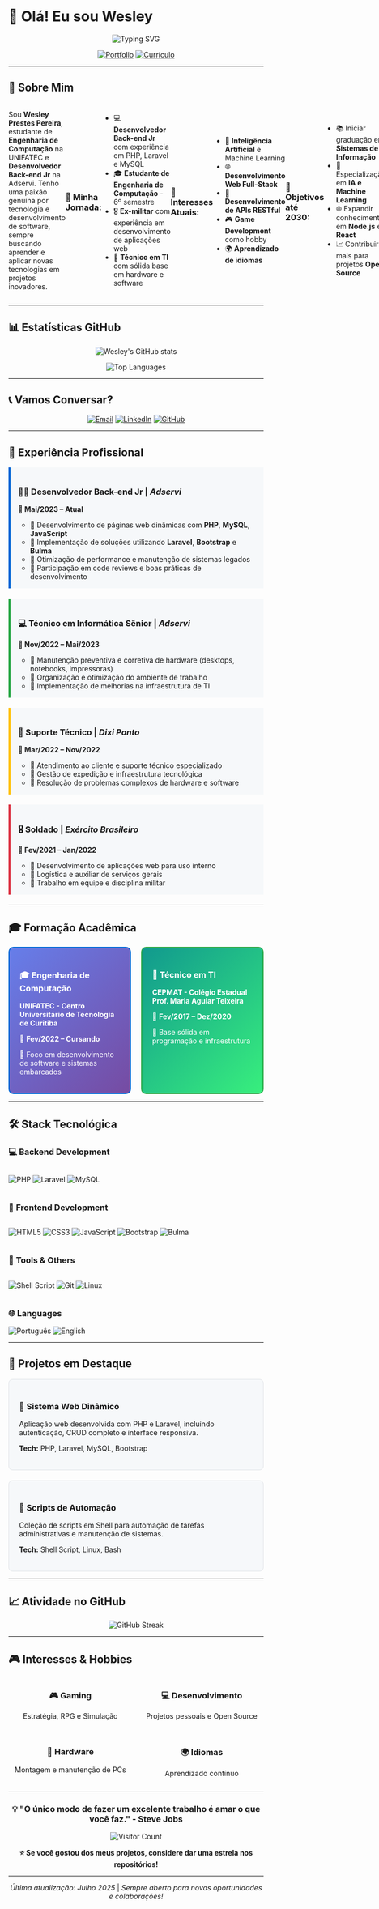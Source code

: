 # 👋 Olá! Eu sou Wesley

<div align="center">
  
![Typing SVG](https://readme-typing-svg.herokuapp.com?font=Fira+Code&weight=500&size=25&pause=1000&color=0366D6&center=true&vCenter=true&width=600&lines=Desenvolvedor+Back-end+Jr;Estudante+de+Engenharia+da+Computação)

[![Portfolio](https://img.shields.io/badge/Portfolio-View%20My%20Work-FF5722?style=for-the-badge&logo=web&logoColor=white)](https://github.com/Wesley-Prestes-Pereira)
[![Currículo](https://img.shields.io/badge/Currículo-Download%20PDF-2196F3?style=for-the-badge&logo=adobeacrobatreader&logoColor=white)](https://github.com/Wesley-Prestes-Pereira/Wesley-Prestes-Pereira/blob/main/Curriculo%20-%20Wesley%20Prestes.pdf)

</div>

---

## 🚀 Sobre Mim

<div style="display: flex; align-items: center;">

Sou **Wesley Prestes Pereira**, estudante de **Engenharia de Computação** na UNIFATEC e **Desenvolvedor Back-end Jr** na Adservi. Tenho uma paixão genuína por tecnologia e desenvolvimento de software, sempre buscando aprender e aplicar novas tecnologias em projetos inovadores.

### 🎯 **Minha Jornada:**
- 💻 **Desenvolvedor Back-end Jr** com experiência em PHP, Laravel e MySQL
- 🎓 **Estudante de Engenharia de Computação** - 6º semestre
- 🎖️ **Ex-militar** com experiência em desenvolvimento de aplicações web
- 🔧 **Técnico em TI** com sólida base em hardware e software

### 🌟 **Interesses Atuais:**
- 🤖 **Inteligência Artificial** e Machine Learning
- 🌐 **Desenvolvimento Web Full-Stack**
- 📱 **Desenvolvimento de APIs RESTful**
- 🎮 **Game Development** como hobby
- 🌍 **Aprendizado de idiomas**

### 🚀 **Objetivos até 2030:**
- 📚 Iniciar graduação em **Sistemas de Informação**
- 🤖 Especialização em **IA e Machine Learning**
- 🌐 Expandir conhecimentos em **Node.js** e **React**
- 📈 Contribuir mais para projetos **Open Source**

</div>

---

## 📊 Estatísticas GitHub

<div align="center">
  
![Wesley's GitHub stats](https://github-readme-stats.vercel.app/api?username=Wesley-Prestes-Pereira&show_icons=true&theme=radical&hide_border=true&bg_color=0D1117&count_private=true&include_all_commits=true)

![Top Languages](https://github-readme-stats.vercel.app/api/top-langs/?username=Wesley-Prestes-Pereira&layout=compact&theme=radical&hide_border=true&bg_color=0D1117&langs_count=8)

</div>

---

## 📞 Vamos Conversar?

<div align="center">

[![Email](https://img.shields.io/badge/Gmail-wesleypp930%40gmail.com-D14836?style=for-the-badge&logo=gmail&logoColor=white)](mailto:wesleypp930@gmail.com)
[![LinkedIn](https://img.shields.io/badge/LinkedIn-Wesley%20Prestes%20Pereira-0077B5?style=for-the-badge&logo=linkedin&logoColor=white)](https://www.linkedin.com/in/wesley-prestes-pereira)
[![GitHub](https://img.shields.io/badge/GitHub-Wesley--Prestes--Pereira-181717?style=for-the-badge&logo=github&logoColor=white)](https://github.com/Wesley-Prestes-Pereira)

</div>

---

## 💼 Experiência Profissional

<ul style="list-style: none; padding: 0;">

<li style="display: flex; margin-bottom: 20px; padding: 15px; border-left: 4px solid #0366d6; background-color: #f6f8fa;">
  <div>
    <h3>👨‍💻 Desenvolvedor Back-end Jr | <em>Adservi</em></h3>
    <p><strong>📅 Mai/2023 – Atual</strong></p>
    <ul>
      <li>🔹 Desenvolvimento de páginas web dinâmicas com <strong>PHP</strong>, <strong>MySQL</strong>, <strong>JavaScript</strong></li>
      <li>🔹 Implementação de soluções utilizando <strong>Laravel</strong>, <strong>Bootstrap</strong> e <strong>Bulma</strong></li>
      <li>🔹 Otimização de performance e manutenção de sistemas legados</li>
      <li>🔹 Participação em code reviews e boas práticas de desenvolvimento</li>
    </ul>
  </div>
</li>

<li style="display: flex; margin-bottom: 20px; padding: 15px; border-left: 4px solid #28a745; background-color: #f6f8fa;">
  <div>
    <h3>💻 Técnico em Informática Sênior | <em>Adservi</em></h3>
    <p><strong>📅 Nov/2022 – Mai/2023</strong></p>
    <ul>
      <li>🔹 Manutenção preventiva e corretiva de hardware (desktops, notebooks, impressoras)</li>
      <li>🔹 Organização e otimização do ambiente de trabalho</li>
      <li>🔹 Implementação de melhorias na infraestrutura de TI</li>
    </ul>
  </div>
</li>

<li style="display: flex; margin-bottom: 20px; padding: 15px; border-left: 4px solid #ffc107; background-color: #f6f8fa;">
  <div>
    <h3>🔧 Suporte Técnico | <em>Dixi Ponto</em></h3>
    <p><strong>📅 Mar/2022 – Nov/2022</strong></p>
    <ul>
      <li>🔹 Atendimento ao cliente e suporte técnico especializado</li>
      <li>🔹 Gestão de expedição e infraestrutura tecnológica</li>
      <li>🔹 Resolução de problemas complexos de hardware e software</li>
    </ul>
  </div>
</li>

<li style="display: flex; margin-bottom: 20px; padding: 15px; border-left: 4px solid #dc3545; background-color: #f6f8fa;">
  <div>
    <h3>🎖️ Soldado | <em>Exército Brasileiro</em></h3>
    <p><strong>📅 Fev/2021 – Jan/2022</strong></p>
    <ul>
      <li>🔹 Desenvolvimento de aplicações web para uso interno</li>
      <li>🔹 Logística e auxiliar de serviços gerais</li>
      <li>🔹 Trabalho em equipe e disciplina militar</li>
    </ul>
  </div>
</li>

</ul>

---

## 🎓 Formação Acadêmica

<div style="display: grid; grid-template-columns: 1fr 1fr; gap: 20px;">

<div style="border: 2px solid #0366d6; border-radius: 10px; padding: 20px; background: linear-gradient(135deg, #667eea 0%, #764ba2 100%); color: white;">
  <h3>🎓 Engenharia de Computação</h3>
  <p><strong>UNIFATEC - Centro Universitário de Tecnologia de Curitiba</strong></p>
  <p>📅 <strong>Fev/2022 – Cursando</strong></p>
  <p>🎯 Foco em desenvolvimento de software e sistemas embarcados</p>
</div>

<div style="border: 2px solid #28a745; border-radius: 10px; padding: 20px; background: linear-gradient(135deg, #11998e 0%, #38ef7d 100%); color: white;">
  <h3>🏫 Técnico em TI</h3>
  <p><strong>CEPMAT - Colégio Estadual Prof. Maria Aguiar Teixeira</strong></p>
  <p>📅 <strong>Fev/2017 – Dez/2020</strong></p>
  <p>🎯 Base sólida em programação e infraestrutura</p>
</div>

</div>

---

## 🛠️ Stack Tecnológica

### 💻 **Backend Development**
<div style="display: flex; flex-wrap: wrap; gap: 10px;">

![PHP](https://img.shields.io/badge/PHP-777BB4?style=for-the-badge&logo=php&logoColor=white)
![Laravel](https://img.shields.io/badge/Laravel-FF2D20?style=for-the-badge&logo=laravel&logoColor=white)
![MySQL](https://img.shields.io/badge/MySQL-4479A1?style=for-the-badge&logo=mysql&logoColor=white)

</div>

### 🎨 **Frontend Development**
<div style="display: flex; flex-wrap: wrap; gap: 10px;">

![HTML5](https://img.shields.io/badge/HTML5-E34F26?style=for-the-badge&logo=html5&logoColor=white)
![CSS3](https://img.shields.io/badge/CSS3-1572B6?style=for-the-badge&logo=css3&logoColor=white)
![JavaScript](https://img.shields.io/badge/JavaScript-F7DF1E?style=for-the-badge&logo=javascript&logoColor=black)
![Bootstrap](https://img.shields.io/badge/Bootstrap-563D7C?style=for-the-badge&logo=bootstrap&logoColor=white)
![Bulma](https://img.shields.io/badge/Bulma-00D1B2?style=for-the-badge&logo=bulma&logoColor=white)

</div>

### 🔧 **Tools & Others**
<div style="display: flex; flex-wrap: wrap; gap: 10px;">

![Shell Script](https://img.shields.io/badge/Shell_Script-121011?style=for-the-badge&logo=gnu-bash&logoColor=white)
![Git](https://img.shields.io/badge/Git-F05032?style=for-the-badge&logo=git&logoColor=white)
![Linux](https://img.shields.io/badge/Linux-FCC624?style=for-the-badge&logo=linux&logoColor=black)

</div>

### 🌐 **Languages**
![Português](https://img.shields.io/badge/Português-Nativo-green?style=for-the-badge)
![English](https://img.shields.io/badge/English-Intermediate-blue?style=for-the-badge)

---

## 🎯 Projetos em Destaque

<div style="display: grid; grid-template-columns: repeat(auto-fit, minmax(300px, 1fr)); gap: 20px;">

<div style="border: 1px solid #e1e4e8; border-radius: 8px; padding: 20px; background-color: #f6f8fa;">
  <h3>🚀 Sistema Web Dinâmico</h3>
  <p>Aplicação web desenvolvida com PHP e Laravel, incluindo autenticação, CRUD completo e interface responsiva.</p>
  <p><strong>Tech:</strong> PHP, Laravel, MySQL, Bootstrap</p>
</div>

<div style="border: 1px solid #e1e4e8; border-radius: 8px; padding: 20px; background-color: #f6f8fa;">
  <h3>🔧 Scripts de Automação</h3>
  <p>Coleção de scripts em Shell para automação de tarefas administrativas e manutenção de sistemas.</p>
  <p><strong>Tech:</strong> Shell Script, Linux, Bash</p>
</div>

</div>

---

## 📈 Atividade no GitHub

<div align="center">

![GitHub Streak](https://github-readme-streak-stats.herokuapp.com/?user=Wesley-Prestes-Pereira&theme=radical&hide_border=true&background=0D1117)

</div>

---

## 🎮 Interesses & Hobbies

<div style="display: grid; grid-template-columns: repeat(auto-fit, minmax(200px, 1fr)); gap: 15px;">

<div align="center">
  <h3>🎮 Gaming</h3>
  <p>Estratégia, RPG e Simulação</p>
</div>

<div align="center">
  <h3>💻 Desenvolvimento</h3>
  <p>Projetos pessoais e Open Source</p>
</div>

<div align="center">
  <h3>🔧 Hardware</h3>
  <p>Montagem e manutenção de PCs</p>
</div>

<div align="center">
  <h3>🌍 Idiomas</h3>
  <p>Aprendizado contínuo</p>
</div>

</div>

---

<div align="center">

### 💡 "O único modo de fazer um excelente trabalho é amar o que você faz." - Steve Jobs

![Visitor Count](https://profile-counter.glitch.me/Wesley-Prestes-Pereira/count.svg)

**⭐ Se você gostou dos meus projetos, considere dar uma estrela nos repositórios!**

---

*Última atualização: Julho 2025* | *Sempre aberto para novas oportunidades e colaborações!*

</div>
